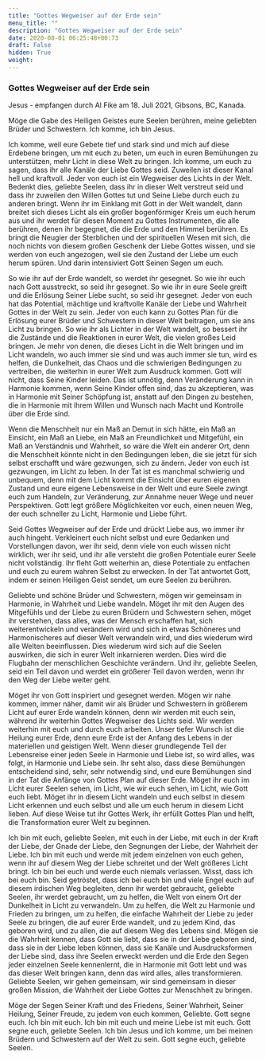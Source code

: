 ```yaml
---
title: "Gottes Wegweiser auf der Erde sein"
menu_title: ""
description: "Gottes Wegweiser auf der Erde sein"
date: 2020-08-01 06:25:48+00:73
draft: False
hidden: True
weight:
---
```

### Gottes Wegweiser auf der Erde sein

Jesus - empfangen durch Al Fike am 18. Juli 2021, Gibsons, BC, Kanada.

Möge die Gabe des Heiligen Geistes eure Seelen berühren, meine geliebten Brüder und Schwestern. Ich komme, ich bin Jesus.

Ich komme, weil eure Gebete tief und stark sind und mich auf diese Erdebene bringen, um mit euch zu beten, um euch in euren Bemühungen zu unterstützen, mehr Licht in diese Welt zu bringen. Ich komme, um euch zu sagen, dass ihr alle Kanäle der Liebe Gottes seid. Zuweilen ist dieser Kanal hell und kraftvoll. Jeder von euch ist ein Wegweiser des Lichts in der Welt. Bedenkt dies, geliebte Seelen, dass ihr in dieser Welt verstreut seid und dass ihr zuweilen den Willen Gottes tut und Seine Liebe durch euch zu anderen bringt. Wenn ihr im Einklang mit Gott in der Welt wandelt, dann breitet sich dieses Licht als ein großer bogenförmiger Kreis um euch herum aus und ihr werdet für diesen Moment zu Gottes Instrumenten, die alle berühren, denen ihr begegnet, die die Erde und den Himmel berühren. Es bringt die Neugier der Sterblichen und der spirituellen Wesen mit sich, die noch nichts von diesem großen Geschenk der Liebe Gottes wissen, und sie werden von euch angezogen, weil sie den Zustand der Liebe um euch herum spüren. Und darin intensiviert Gott Seinen Segen um euch.

So wie ihr auf der Erde wandelt, so werdet ihr gesegnet. So wie ihr euch nach Gott ausstreckt, so seid ihr gesegnet. So wie ihr in eure Seele greift und die Erlösung Seiner Liebe sucht, so seid ihr gesegnet. Jeder von euch hat das Potential, mächtige und kraftvolle Kanäle der Liebe und Wahrheit Gottes in der Welt zu sein. Jeder von euch kann zu Gottes Plan für die Erlösung eurer Brüder und Schwestern in dieser Welt beitragen, um sie ans Licht zu bringen. So wie ihr als Lichter in der Welt wandelt, so bessert ihr die Zustände und die Reaktionen in eurer Welt, die vielen großes Leid bringen. Je mehr von denen, die dieses Licht in die Welt bringen und im Licht wandeln, wo auch immer sie sind und was auch immer sie tun, wird es helfen, die Dunkelheit, das Chaos und die schwierigen Bedingungen zu vertreiben, die weiterhin in eurer Welt zum Ausdruck kommen. Gott will nicht, dass Seine Kinder leiden. Das ist unnötig, denn Veränderung kann in Harmonie kommen, wenn Seine Kinder offen sind, das zu akzeptieren, was in Harmonie mit Seiner Schöpfung ist, anstatt auf den Dingen zu bestehen, die in Harmonie mit ihrem Willen und Wunsch nach Macht und Kontrolle über die Erde sind.

Wenn die Menschheit nur ein Maß an Demut in sich hätte, ein Maß an Einsicht, ein Maß an Liebe, ein Maß an Freundlichkeit und Mitgefühl, ein Maß an Verständnis und Wahrheit, so wäre die Welt ein anderer Ort, denn die Menschheit könnte nicht in den Bedingungen leben, die sie jetzt für sich selbst erschafft und wäre gezwungen, sich zu ändern. Jeder von euch ist gezwungen, im Licht zu leben. In der Tat ist es manchmal schwierig und unbequem, denn mit dem Licht kommt die Einsicht über euren eigenen Zustand und eure eigene Lebensweise in der Welt und eure Seele zwingt euch zum Handeln, zur Veränderung, zur Annahme neuer Wege und neuer Perspektiven. Gott legt größere Möglichkeiten vor euch, einen neuen Weg, der euch schneller zu Licht, Harmonie und Liebe führt.

Seid Gottes Wegweiser auf der Erde und drückt Liebe aus, wo immer ihr auch hingeht. Verkleinert euch nicht selbst und eure Gedanken und Vorstellungen davon, wer ihr seid, denn viele von euch wissen nicht wirklich, wer ihr seid, und ihr alle versteht die großen Potentiale eurer Seele nicht vollständig. Ihr fleht Gott weiterhin an, diese Potentiale zu entfachen und euch zu eurem wahren Selbst zu erwecken. In der Tat antwortet Gott, indem er seinen Heiligen Geist sendet, um eure Seelen zu berühren.

Geliebte und schöne Brüder und Schwestern, mögen wir gemeinsam in Harmonie, in Wahrheit und Liebe wandeln. Möget ihr mit den Augen des Mitgefühls und der Liebe zu euren Brüdern und Schwestern sehen, möget ihr verstehen, dass alles, was der Mensch erschaffen hat, sich weiterentwickeln und verändern wird und sich in etwas Schöneres und Harmonischeres auf dieser Welt verwandeln wird, und dies wiederum wird alle Welten beeinflussen. Dies wiederum wird sich auf die Seelen auswirken, die sich in eurer Welt inkarnieren werden. Dies wird die Flugbahn der menschlichen Geschichte verändern. Und ihr, geliebte Seelen, seid ein Teil davon und werdet ein größerer Teil davon werden, wenn ihr den Weg der Liebe weiter geht.

Möget ihr von Gott inspiriert und gesegnet werden. Mögen wir nahe kommen, immer näher, damit wir als Brüder und Schwestern in größerem Licht auf eurer Erde wandeln können, denn wir werden mit euch sein, während ihr weiterhin Gottes Wegweiser des Lichts seid. Wir werden weiterhin mit euch und durch euch arbeiten. Unser tiefer Wunsch ist die Heilung eurer Erde, denn eure Erde ist der Anfang des Lebens in der materiellen und geistigen Welt. Wenn dieser grundlegende Teil der Lebensreise einer jeden Seele in Harmonie und Liebe ist, so wird alles, was folgt, in Harmonie und Liebe sein. Ihr seht also, dass diese Bemühungen entscheidend sind, sehr, sehr notwendig sind, und eure Bemühungen sind in der Tat die Anfänge von Gottes Plan auf dieser Erde. Möget ihr euch im Licht eurer Seelen sehen, im Licht, wie wir euch sehen, im Licht, wie Gott euch liebt. Möget ihr in diesem Licht wandeln und euch selbst in diesem Licht erkennen und euch selbst und alle um euch herum in diesem Licht lieben. Auf diese Weise tut ihr Gottes Werk, ihr erfüllt Gottes Plan und helft, die Transformation eurer Welt zu beginnen.

Ich bin mit euch, geliebte Seelen, mit euch in der Liebe, mit euch in der Kraft der Liebe, der Gnade der Liebe, den Segnungen der Liebe, der Wahrheit der Liebe. Ich bin mit euch und werde mit jedem einzelnen von euch gehen, wenn ihr auf diesem Weg der Liebe schreitet und der Welt größeres Licht bringt. Ich bin bei euch und werde euch niemals verlassen. Wisst, dass ich bei euch bin. Seid getröstet, dass ich bei euch bin und viele Engel euch auf diesem irdischen Weg begleiten, denn ihr werdet gebraucht, geliebte Seelen, ihr werdet gebraucht, um zu helfen, die Welt von einem Ort der Dunkelheit in Licht zu verwandeln. Um zu helfen, die Welt zu Harmonie und Frieden zu bringen, um zu helfen, die einfache Wahrheit der Liebe zu jeder Seele zu bringen, die auf eurer Erde wandelt, und zu jedem Kind, das geboren wird, und zu allen, die auf diesem Weg des Lebens sind. Mögen sie die Wahrheit kennen, dass Gott sie liebt, dass sie in der Liebe geboren sind, dass sie in der Liebe leben können, dass sie Kanäle und Ausdrucksformen der Liebe sind, dass ihre Seelen erweckt werden und die Erde den Segen jeder einzelnen Seele kennenlernt, die in Harmonie mit Gott lebt und was das dieser Welt bringen kann, denn das wird alles, alles transformieren. Geliebte Seelen, wir gehen gemeinsam, wir sind gemeinsam in dieser großen Mission, die Wahrheit der Liebe Gottes zur Menschheit zu bringen.

Möge der Segen Seiner Kraft und des Friedens, Seiner Wahrheit, Seiner Heilung, Seiner Freude, zu jedem von euch kommen, Geliebte. Gott segne euch. Ich bin mit euch. Ich bin mit euch und meine Liebe ist mit euch. Gott segne euch, geliebte Seelen. Ich bin Jesus und ich komme, um bei meinen Brüdern und Schwestern auf der Welt zu sein. Gott segne euch, geliebte Seelen.
